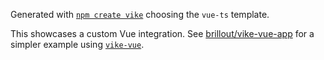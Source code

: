 Generated with [`npm create vike`](https://vike.dev/new#without-vike-react-vue-solid) choosing the `vue-ts` template.

This showcases a custom Vue integration. See [brillout/vike-vue-app](https://github.com/brillout/vike-vue-app) for a simpler example using [`vike-vue`](https://vike.dev/vike-vue).
